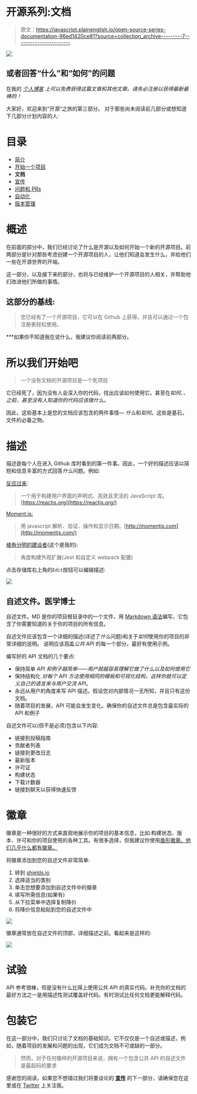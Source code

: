 # 开源系列:文档

> 原文：<https://javascript.plainenglish.io/open-source-series-documentation-96ed1420ce81?source=collection_archive---------7----------------------->

![](img/9a3c8c4b6bd3f13d908cde79947c6154.png)

## 或者回答“什么”和“如何”的问题

在我的 [*个人博客*](https://www.justjeb.com/blog) *上可以免费获得这篇文章和其他文章。请务必注册以获得最新最棒的！*

大家好，欢迎来到“开源”之旅的第三部分。
对于那些尚未阅读前几部分或想知道下几部分计划内容的人:

# 目录

*   [简介](https://medium.com/@justjeb/owning-an-open-source-part-1-b63abc60236)
*   [开始一个项目](https://medium.com/@justjeb/owning-an-open-source-project-part-2-2b55810aeb8)
*   **文档**
*   [宣传](https://medium.com/@justjeb/open-source-series-publicity-8b3be7d65c17)
*   [问题和 PRs](https://medium.com/@justjeb/open-source-series-issues-and-prs-8cb1de880fd4)
*   [自动化](https://medium.com/@justjeb/open-source-series-automation-fe826e365b54)
*   [版本管理](https://justjeb.medium.com/open-source-series-version-management-dc91424aa63d)

# 概述

在前面的部分中，我们已经讨论了什么是开源以及如何开始一个新的开源项目。前两部分是针对那些考虑创建一个开源项目的人，让他们知道会发生什么，并给他们一些在开源世界的开端。

这一部分，以及接下来的部分，也将与已经维护一个开源项目的人相关，并帮助他们改进他们所做的事情。

## 这部分的基线:

> 您已经有了一个开源项目，它可以在 Github 上获得，并且可以通过一个包注册表轻松使用。

***如果你不知道我在说什么，我建议你阅读前两部分。

# 所以我们开始吧

> 一个没有文档的开源项目是一个死项目

它已经死了，因为没有人会深入你的代码，找出应该如何使用它。甚至在*如何*、*、*之前，甚至没有人知道*你的代码应该做什么。*

因此，这些基本上是您的文档应该包含的两件事情— *什么*和*如何*。这些是基石，文件的必备之物。

# 描述

描述是每个人在进入 Github 库时看到的第一件事。因此，一个好的描述应该以简短和信息丰富的方式回答*什么*问题。例如:

[反应过来](https://github.com/facebook/react):

> 一个用于构建用户界面的声明式、高效且灵活的 JavaScript 库。[https://reactjs.org](https://reactjs.org/)

[Moment.js:](https://github.com/moment/moment)

> 用 javascript 解析、验证、操作和显示日期。[http://momentjs.com](http://momentjs.com/)

[棱角分明的建设者](https://github.com/just-jeb/angular-builders)(这个是我的):

> 角度构建外观扩展(Jest 和自定义 webpack 配置)

点击存储库右上角的`Edit`按钮可以编辑描述:

![](img/44d2cb8e59265599e161432d6b516d2a.png)

## 自述文件。医学博士

自述文件。MD 是你的项目根目录中的一个文件，用 [Markdown 语法](https://help.github.com/en/github/writing-on-github/basic-writing-and-formatting-syntax)编写，它包含了你需要知道的关于你的项目的所有信息。

自述文件应该包含一个详细的描述(详述了*什么*问题)和关于*如何*使用你的项目的非常详细的说明。
说明应该涵盖*公共 API* 的每一个部分，最好有使用示例。

编写好的 API 文档的几个要点:

*   保持简单
    *API 和例子越简单——用户就越容易理解它做了什么以及如何使用它*
*   保持结构化
    *对每个 API 方法使用相同的模板和可视化结构，这样你就可以定义自己的语言来与用户交流 API*。
*   永远从用户的角度来写 API 描述。假设您对内部情况一无所知，并且只有这份文档。
*   随着项目的发展，API 可能会发生变化。确保你的自述文件总是包含最实际的 API 和例子

自述文件可以(但不是必须)包含以下内容:

*   链接到投稿指南
*   贡献者列表
*   链接到更改日志
*   最新版本
*   许可证
*   构建状态
*   下载计数器
*   链接到聊天以获得快速反馈

# 徽章

徽章是一种很好的方式来直观地展示你的项目的基本信息，比如:构建状态、版本、许可和你的项目使用的各种工具。有很多选择，但我建议你使用[盾形徽章。他们几乎什么都有徽章。](https://shields.io/)

将徽章添加到您的自述文件非常简单:

1.  转到 [shields.io](https://shields.io/)
2.  选择适当的类别
3.  单击您想要添加到自述文件中的徽章
4.  填写所需信息(如果有)
5.  从下拉菜单中选择复制降价
6.  将降价信息粘贴到您的自述文件中

![](img/85eca37779734ab26ac65300b92d8b0e.png)

徽章通常放在自述文件的顶部，详细描述之前。看起来是这样的:

![](img/609f204c3428925ca015095614f80d67.png)

# 试验

API 参考很棒，但是没有什么比得上使用公共 API 的真实代码。补充你的文档的最好方法之一是用描述性测试覆盖好代码。有时测试比任何文档更能解释代码。

# 包装它

在这一部分中，我们只讨论了文档的基础知识。它不仅仅是一个自述或描述，例如，随着项目的发展和问题的出现，它们成为文档不可或缺的一部分。

> 然而，对于任何像样的开源项目来说，拥有一个包含公共 API 的自述文件是最起码的要求

感谢您的阅读，如果您不想错过我们将要谈论的 [**宣传**](https://medium.com/@justjeb/open-source-series-publicity-8b3be7d65c17) 的下一部分，请确保您在这里或在 [Twitter](https://twitter.com/_Just_JeB_) 上关注我。